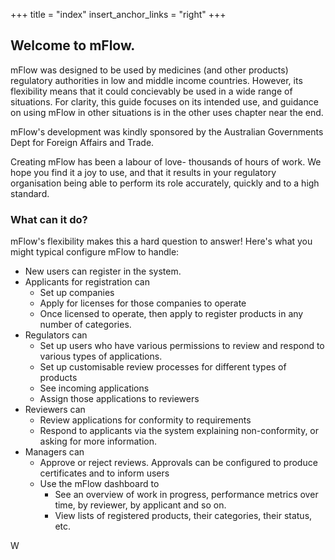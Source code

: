 +++
title = "index"
insert_anchor_links = "right"
+++

## Welcome to mFlow.
mFlow was designed to be used by medicines (and other products) regulatory authorities in low and middle income countries. However, its flexibility means that it could concievably be used in a wide range of situations. For clarity, this guide focuses on its intended use, and guidance on using mFlow in other situations is in the other uses chapter near the end.

mFlow's development was kindly sponsored by the Australian Governments Dept for Foreign Affairs and Trade.

Creating mFlow has been a labour of love- thousands of hours of work. We hope you find it a joy to use, and that it results in your regulatory organisation being able to perform its role accurately, quickly and to a high standard.

### What can it do?
mFlow's flexibility makes this a hard question to answer! Here's what you might typical configure mFlow to handle:

* New users can register in the system.
* Applicants for registration can
  * Set up companies
  * Apply for licenses for those companies to operate
  * Once licensed to operate, then apply to register products in any number of categories.
* Regulators can
  * Set up users who have various permissions to review and respond to various types of applications.
  * Set up customisable review processes for different types of products
  * See incoming applications
  * Assign those applications to reviewers
* Reviewers can
  * Review applications for conformity to requirements
  * Respond to applicants via the system explaining non-conformity, or asking for more information.
* Managers can
  * Approve or reject reviews. Approvals can be configured to produce certificates and to inform users
  * Use the mFlow dashboard to 
    * See an overview of work in progress, performance metrics over time, by reviewer, by applicant and so on.
    * View lists of registered products, their categories, their status, etc.

W